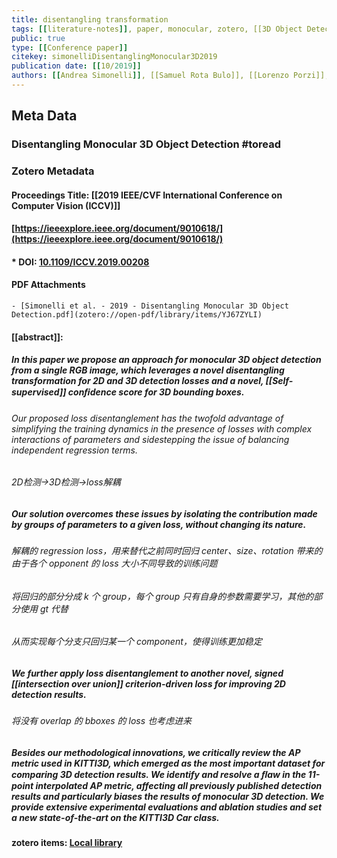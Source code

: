 ```yaml
---
title: disentangling transformation
tags: [[literature-notes]], paper, monocular, zotero, [[3D Object Detection]], mono3D, reference
public: true
type: [[Conference paper]]
citekey: simonelliDisentanglingMonocular3D2019
publication date: [[10/2019]]
authors: [[Andrea Simonelli]], [[Samuel Rota Bulo]], [[Lorenzo Porzi]], [[Manuel Lopez-Antequera]], [[Peter Kontschieder]]
---
```


## Meta Data
### Disentangling Monocular 3D Object Detection #toread
### Zotero Metadata

#### Proceedings Title: [[2019 IEEE/CVF International Conference on Computer Vision (ICCV)]]
#### [https://ieeexplore.ieee.org/document/9010618/](https://ieeexplore.ieee.org/document/9010618/)
#### * DOI: [10.1109/ICCV.2019.00208](https://doi.org/10.1109/ICCV.2019.00208) 

#### PDF Attachments
	- [Simonelli et al. - 2019 - Disentangling Monocular 3D Object Detection.pdf](zotero://open-pdf/library/items/YJ67ZYLI)

#### [[abstract]]:
##### In this paper we propose an approach for monocular 3D object detection from a single RGB image, which leverages a novel disentangling transformation for 2D and 3D detection losses and a novel, [[Self-supervised]] conﬁdence **score** for 3D bounding boxes.
###### Our proposed loss disentanglement has the twofold advantage of simplifying the training dynamics in the presence of losses with complex interactions of parameters and sidestepping the issue of balancing independent regression terms.
###### 2D检测->3D检测->loss解耦
##### Our solution overcomes these issues by isolating the contribution made by groups of parameters to a given loss, without changing its nature.
###### 解耦的 regression loss，用来替代之前同时回归 center、size、rotation 带来的由于各个 opponent 的 loss 大小不同导致的训练问题
###### 将回归的部分分成 k 个 group，每个 group 只有自身的参数需要学习，其他的部分使用 gt 代替
###### 从而实现每个分支只回归某一个 component，使得训练更加稳定
##### We further apply loss disentanglement to another novel, signed [[intersection over union]] criterion-driven loss for improving 2D detection results.
###### 将没有 overlap 的 bboxes 的 loss 也考虑进来
##### Besides our methodological innovations, we critically review the AP metric used in KITTI3D, which emerged as the most important dataset for comparing 3D detection results. We identify and resolve a ﬂaw in the 11-point interpolated AP metric, affecting all previously published detection results and particularly biases the results of monocular 3D detection. We provide extensive experimental evaluations and ablation studies and set a new state-of-the-art on the KITTI3D Car class.
#### zotero items: [Local library](zotero://select/items/1_2D9DZC3A)
##
